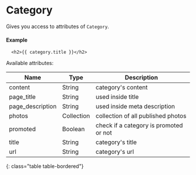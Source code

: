 # Category

Gives you access to attributes of `Category`.

#### Example

~~~ liquid
  <h2>{{ category.title }}</h2>
~~~

Available attributes:

Name             | Type       | Description
-----------------|------------|------------
content          | String     | category's content
page_title       | String     | used inside title
page_description | String     | used inside meta description
photos           | Collection | collection of all published photos
promoted         | Boolean    | check if a category is promoted or not
title            | String     | category's title
url              | String     | category's url
{: class="table table-bordered"}
